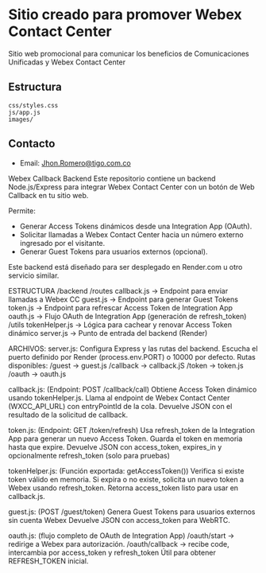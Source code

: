 # Sitio creado para promover Webex Contact Center

Sitio web promocional para comunicar los beneficios de Comunicaciones Unificadas y Webex Contact Center

## Estructura
```
css/styles.css
js/app.js
images/
```

## Contacto
- Email: Jhon.Romero@tigo.com.co


Webex Callback Backend
Este repositorio contiene un backend Node.js/Express para integrar Webex Contact Center con un botón de Web Callback en tu sitio web. 

Permite:
- Generar Access Tokens dinámicos desde una Integration App (OAuth).
- Solicitar llamadas a Webex Contact Center hacia un número externo ingresado por el visitante.
- Generar Guest Tokens para usuarios externos (opcional).

Este backend está diseñado para ser desplegado en Render.com u otro servicio similar.

ESTRUCTURA
/backend
  /routes
    callback.js   → Endpoint para enviar llamadas a Webex CC
    guest.js      → Endpoint para generar Guest Tokens
    token.js      → Endpoint para refrescar Access Token de Integration App
    oauth.js      → Flujo OAuth de Integration App (generación de refresh_token)
  /utils
    tokenHelper.js → Lógica para cachear y renovar Access Token dinámico
server.js         → Punto de entrada del backend (Render)

ARCHIVOS:
server.js:
  Configura Express y las rutas del backend.
  Escucha el puerto definido por Render (process.env.PORT) o 10000 por defecto.
  Rutas disponibles:
    /guest → guest.js
    /callback → callback.jS
    /token → token.js
    /oauth → oauth.js

callback.js: (Endpoint: POST /callback/call)
  Obtiene Access Token dinámico usando tokenHelper.js.
  Llama al endpoint de Webex Contact Center (WXCC_API_URL) con entryPointId de la cola.
  Devuelve JSON con el resultado de la solicitud de callback.

token.js: (Endpoint: GET /token/refresh)
  Usa refresh_token de la Integration App para generar un nuevo Access Token.
  Guarda el token en memoria hasta que expire.
  Devuelve JSON con access_token, expires_in y opcionalmente refresh_token (solo para pruebas)

tokenHelper.js: (Función exportada: getAccessToken())
  Verifica si existe token válido en memoria.
  Si expira o no existe, solicita un nuevo token a Webex usando refresh_token.
  Retorna access_token listo para usar en callback.js.

guest.js: (POST /guest/token)
  Genera Guest Tokens para usuarios externos sin cuenta Webex
  Devuelve JSON con access_token para WebRTC.

oauth.js: (flujo completo de OAuth de Integration App)
    /oauth/start → redirige a Webex para autorización.
    /oauth/callback → recibe code, intercambia por access_token y refresh_token
  Útil para obtener REFRESH_TOKEN inicial.

